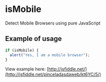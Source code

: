 isMobile
========

Detect Mobile Browsers using pure JavaScript

## Example of usage

```js
if (isMobile) {
  alert("Yes, I am a mobile browser");
}
```

View example here: [http://jsfiddle.net/](http://jsfiddle.net/pinceladasdaweb/kt6YC/5/)
